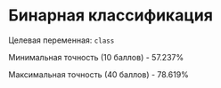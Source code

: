 # Бинарная классификация
Целевая переменная: `class`

Минимальная точность (10 баллов) - 57.237%

Максимальная точность (40 баллов) - 78.619%
        
